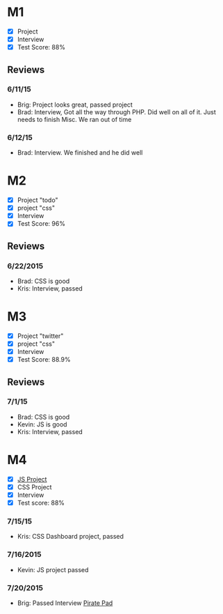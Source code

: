 # M1

- [x] Project
- [x] Interview
- [x] Test Score: 88%

## Reviews

### 6/11/15

- Brig: Project looks great, passed project
- Brad: Interview, Got all the way through PHP. Did well on all of it. Just needs to finish Misc. We ran out of time

### 6/12/15

- Brad: Interview. We finished and he did well

# M2

- [x] Project "todo"
- [x] project "css"
- [x] Interview
- [x] Test Score: 96%

## Reviews

### 6/22/2015

- Brad: CSS is good
- Kris: Interview, passed


# M3

- [x] Project "twitter"
- [x] project "css"
- [x] Interview
- [x] Test Score: 88.9%

## Reviews

### 7/1/15

- Brad: CSS is good
- Kevin: JS is good
- Kris: Interview, passed

# M4

- [x] [JS Project](https://github.com/dpwj/jQuery-Twitter-v2)
- [x] CSS Project
- [x] Interview
- [x] Test score: 88%

### 7/15/15

- Kris: CSS Dashboard project, passed

### 7/16/2015

- Kevin: JS project passed

### 7/20/2015

- Brig: Passed Interview [Pirate Pad](http://piratepad.net/dhj8cIZNGb)

